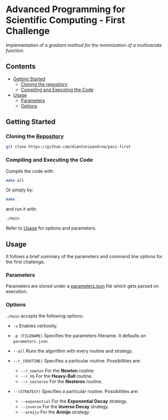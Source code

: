 # Advanced Programming for Scientific Computing - First Challenge

Implementation of a *gradient method for the minimization of a multivariate function*.

## Contents

- [Getting Started](#getting-started)
    - [Cloning the repository](#cloning-the-repository)
    - [Compiling and Executing the Code](#compiling-and-executing-the-code)
- [Usage](#usage)
    - [Parameters](#parameters)
    - [Options](#options)


## Getting Started

### Cloning the [Repository](https://github.com/diantonioandrea/pacs-first)

```bash
git clone https://github.com/diantonioandrea/pacs-first
```

### Compiling and Executing the Code

Compile the code with:

```bash
make all
```

Or simply by:

```bash
make
```

and run it with:

```bash
./main
```

Refer to [Usage](#usage) for options and parameters.

## Usage

It follows a brief summary of the parameters and command line options for the first challenge.

### Parameters

Parameters are stored under a [parameters.json](/parameters.json) file which gets parsed on execution.

### Options

`./main` accepts the following options:

- `-v` Enables verbosity.

- `-p (FILENAME)` Specifies the parameters filename. It defaults on `parameters.json`.

- `--all` Runs the algorithm with every routine and strategy.

- `--r_(ROUTINE)` Specifies a particular routine. Possibilities are:
    - `--r_newton` For the **Newton** routine.
    - `--r_hb` For the **Heavy-Ball** routine.
    - `--r_nesterov` For the **Nesterov** routine.

- `--(STRATEGY)` Specifies a particular routine. Possibilities are:
    - `--exponential` For the **Exponential Decay** strategy.
    - `--inverse` For the **Inverse Decay** strategy.
    - `--armijo` For the **Armijo** strategy.